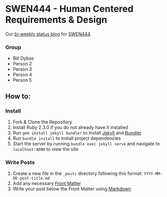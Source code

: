 # SWEN444 - Human Centered Requirements & Design

Our [bi-weekly status blog](https://billdybas.github.io/SWEN444) for [SWEN444](http://www.se.rit.edu/~swen-444/).

### Group
- Bill Dybas
- Person 2
- Person 3
- Person 4
- Person 5

## How to:

### Install

1. Fork & Clone the Repository
2. Install Ruby 2.3.0 if you do not already have it installed
3. Run `gem install jekyll bundler` to install [Jekyll](https://jekyllrb.com/) and [Bundler](http://bundler.io/)
4. Run `bundle install` to install project dependencies
5. Start the server by running `bundle exec jekyll serve` and navigate to `localhost:4000` to view the site

### Write Posts

1. Create a new file in the `_posts` directory following this format: `YYYY-MM-DD-post-title.md`
2. Add any necessary [Front Matter](https://jekyllrb.com/docs/frontmatter/)
3. Write your post below the Front Matter using [Markdown](http://kramdown.gettalong.org/quickref.html)
